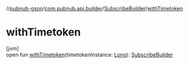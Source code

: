 //[pubnub-gson](../../../index.md)/[com.pubnub.api.builder](../index.md)/[SubscribeBuilder](index.md)/[withTimetoken](with-timetoken.md)

# withTimetoken

[jvm]\
open fun [withTimetoken](with-timetoken.md)(timetokenInstance: [Long](https://docs.oracle.com/javase/8/docs/api/java/lang/Long.html)): [SubscribeBuilder](index.md)
